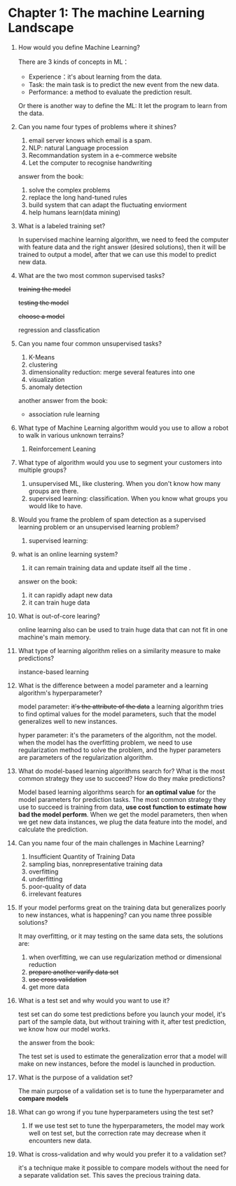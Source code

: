 # Chapter 1: The machine Learning Landscape

1. How would you define Machine Learning?

   There are 3 kinds of concepts in ML：

   * Experience：it's about learning from the data.
   * Task: the main task is to predict the new event from the new data.
   * Performance: a method to evaluate the prediction result.

   Or there is another way to define the ML: It let the program to learn from the data.

2. Can you name four types of problems where it shines?

   1. email server knows which email is a spam.
   2. NLP: natural Language procession
   3. Recommandation system in a e-commerce website
   4. Let the computer to recognise handwriting

   answer from the book:

   1. solve the complex problems
   2. replace the long hand-tuned rules
   3. build system that can adapt the fluctuating enviorment
   4. help humans learn(data mining)

3. What is a labeled training set?

   In supervised machine learning algorithm, we need to feed the computer with feature data and the right answer (desired solutions), then it will be trained to output a model, after that we can use this model to predict new data.

4. What are the two most common supervised tasks?

   ~~training the model~~

   ~~testing the model~~

   ~~choose a model~~



   regression and classfication

5. Can you name four common unsupervised tasks?

   1. K-Means
   2. clustering
   3. dimensionality reduction: merge several features into one
   4. visualization
   5. anomaly detection

   another answer from the book:

   * association rule learning

6. What type of Machine Learning algorithm would you use to allow a robot to walk in various unknown terrains?

   1. Reinforcement Leaning

7. What type of algorithm would you use to segment your customers into multiple groups?

   1. unsupervised ML, like clustering. When you don't know how many groups are there.
   2. supervised learning: classification. When you know what groups you would like to have.

8. Would you frame the problem of spam detection as a supervised learning problem or an unsupervised learning problem?

   1. supervised learning: 

9. what is an online learning system?

   1. it can remain training data and update itself all the time .

   answer on the book:

   1. it can rapidly adapt new data
   2. it can train huge data

10. What is out-of-core learing?

    online learning also can be used to train huge data that can not  fit in one machine's main memory.

11. What type of learning algorithm relies on a similarity measure to make predictions?

    instance-based learning

12. What is the difference between a model parameter and a learning algorithm's hyperparameter?

    model parameter: ~~it's the attribute of the data~~ a learning algorithm tries to find optimal values for the model parameters, such that the model generalizes well to new instances.

    hyper parameter: it's the parameters of the algorithm, not the model. when the model has the overfitting problem, we need to use regularization method to solve the problem, and the hyper parameters are parameters of the regularization algorithm.

13. What do model-based learning algorithms search for? What is the most common strategy they use to succeed? How do they make predictions?

    Model based learning algorithms search for **an optimal value** for the model parameters for prediction tasks. The most common strategy they use to succeed is training from data, **use cost function to estimate how bad the model perform**. When we get the model parameters, then when we get new data instances, we plug the data feature into the model, and calculate the prediction.

14. Can you name four of the main challenges in Machine Learning?

    1. Insufficient Quantity of Training Data
    2. sampling bias, nonrepresentative training data
    3. overfitting
    4. underfitting
    5. poor-quality of data
    6. irrelevant features

15. If your model performs great on the training data but generalizes poorly to new instances, what is happening? can you name three possible solutions?

    It may overfitting, or it may testing on the same data sets, the solutions are:

    1. when overfitting, we can use regularization method or dimensional reduction
    2. ~~prepare another varify data set~~
    3. ~~use cross validation~~
    4. get more data

16. What is a test set and why would you want to use it?

    test set can do some test predictions before you launch your model, it's part of the sample data, but without training with it, after test prediction, we know how our model works. 

    the answer from the book:

    The test set is used to estimate the generalization error that a model will make on new instances, before the model is launched in production.

17. What is the purpose of a validation set?

    The main purpose of a validation set is to tune the hyperparameter and **compare models**

18. What can go wrong if you tune hyperparameters using the test set?

    1. If we use test set to tune the hyperparameters, the model may work well on test set, but the correction rate may decrease when it encounters new data.

19. What is cross-validation and why would you prefer it to a validation set?

    it's a technique make it possible to compare models without the need for a separate validation set. This saves the precious training data.

